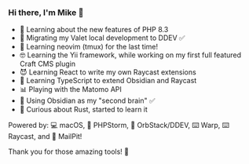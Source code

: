 ### Hi there, I'm Mike 👋

- 🐘 Learning about the new features of PHP 8.3
- 🐳 Migrating my Valet local development to DDEV ✅
- 🤯 Learning neovim (tmux) for the last time!
- 🤓 Learning the Yii framework, while working on my first full featured Craft CMS plugin
- 😈 Learning React to write my own Raycast extensions
- 📘 Learning TypeScript to extend Obsidian and Raycast
- 📊 Playing with the Matomo API
- 🧠 Using Obsidian as my "second brain" ✅
- 🤔 Curious about Rust, started to learn it

Powered by: 💻 macOS, 🐘 PHPStorm, 🐋 OrbStack/DDEV, ⌨️ Warp, ⌨️ Raycast, and 📧 MailPit! 

Thank you for those amazing tools! 🏅
